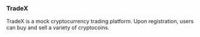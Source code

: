 ### TradeX

TradeX is a mock cryptocurrency trading platform.
Upon registration, users can buy and sell a variety of cryptocoins.